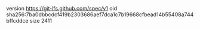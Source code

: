 version https://git-lfs.github.com/spec/v1
oid sha256:7ba0dbbcdcf419b2303686aef7dca1c7b19668cfbead14b55408a744bffcddce
size 2411
